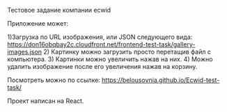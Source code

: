 Тестовое задание компании ecwid

Приложение может:

  1)Загрузка по URL изображения, или JSON следующего вида:
https://don16obqbay2c.cloudfront.net/frontend-test-task/gallery-images.json
  2) Картинку можно загрузить просто перетащив файл с компьютера.
  3) Картинки можно увеличить нажав на них.
  4) Можно удалить изображение после его увеличения нажав на корзину. 

  Посмотреть можно по ссылке: https://belousovnia.github.io/Ecwid-test-task/

  Проект написан на React.
